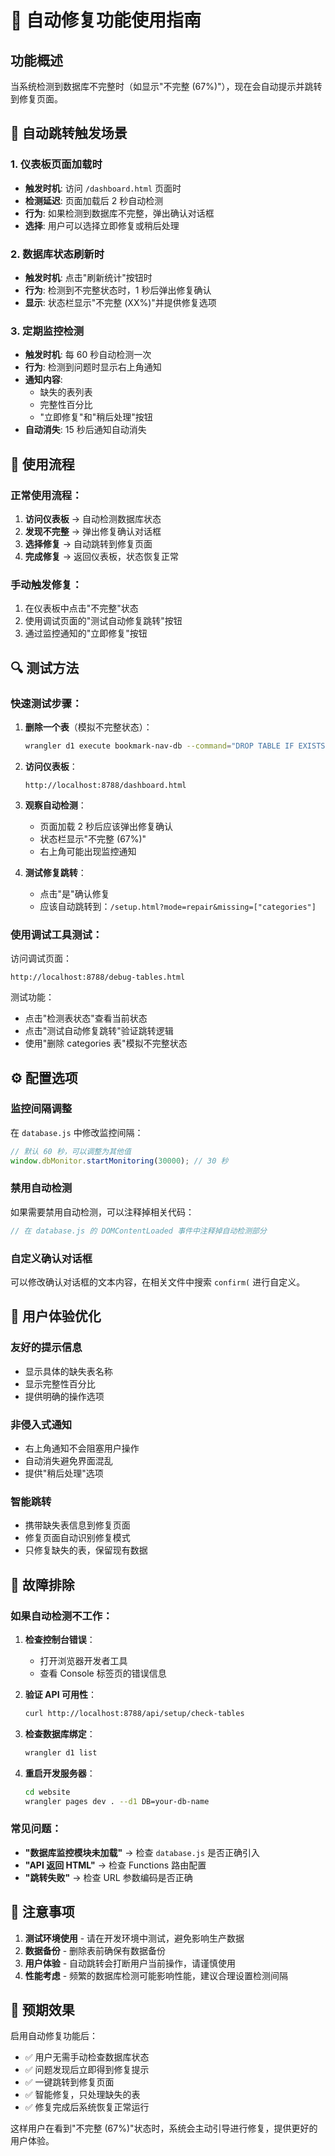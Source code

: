 # 🔧 自动修复功能使用指南

## 功能概述

当系统检测到数据库不完整时（如显示"不完整 (67%)"），现在会自动提示并跳转到修复页面。

## 🚀 自动跳转触发场景

### 1. 仪表板页面加载时
- **触发时机**: 访问 `/dashboard.html` 页面时
- **检测延迟**: 页面加载后 2 秒自动检测
- **行为**: 如果检测到数据库不完整，弹出确认对话框
- **选择**: 用户可以选择立即修复或稍后处理

### 2. 数据库状态刷新时
- **触发时机**: 点击"刷新统计"按钮时
- **行为**: 检测到不完整状态时，1 秒后弹出修复确认
- **显示**: 状态栏显示"不完整 (XX%)"并提供修复选项

### 3. 定期监控检测
- **触发时机**: 每 60 秒自动检测一次
- **行为**: 检测到问题时显示右上角通知
- **通知内容**: 
  - 缺失的表列表
  - 完整性百分比
  - "立即修复"和"稍后处理"按钮
- **自动消失**: 15 秒后通知自动消失

## 🎯 使用流程

### 正常使用流程：
1. **访问仪表板** → 自动检测数据库状态
2. **发现不完整** → 弹出修复确认对话框
3. **选择修复** → 自动跳转到修复页面
4. **完成修复** → 返回仪表板，状态恢复正常

### 手动触发修复：
1. 在仪表板中点击"不完整"状态
2. 使用调试页面的"测试自动修复跳转"按钮
3. 通过监控通知的"立即修复"按钮

## 🔍 测试方法

### 快速测试步骤：

1. **删除一个表**（模拟不完整状态）：
   ```bash
   wrangler d1 execute bookmark-nav-db --command="DROP TABLE IF EXISTS categories;"
   ```

2. **访问仪表板**：
   ```
   http://localhost:8788/dashboard.html
   ```

3. **观察自动检测**：
   - 页面加载 2 秒后应该弹出修复确认
   - 状态栏显示"不完整 (67%)"
   - 右上角可能出现监控通知

4. **测试修复跳转**：
   - 点击"是"确认修复
   - 应该自动跳转到：`/setup.html?mode=repair&missing=["categories"]`

### 使用调试工具测试：

访问调试页面：
```
http://localhost:8788/debug-tables.html
```

测试功能：
- 点击"检测表状态"查看当前状态
- 点击"测试自动修复跳转"验证跳转逻辑
- 使用"删除 categories 表"模拟不完整状态

## ⚙️ 配置选项

### 监控间隔调整
在 `database.js` 中修改监控间隔：
```javascript
// 默认 60 秒，可以调整为其他值
window.dbMonitor.startMonitoring(30000); // 30 秒
```

### 禁用自动检测
如果需要禁用自动检测，可以注释掉相关代码：
```javascript
// 在 database.js 的 DOMContentLoaded 事件中注释掉自动检测部分
```

### 自定义确认对话框
可以修改确认对话框的文本内容，在相关文件中搜索 `confirm(` 进行自定义。

## 🎨 用户体验优化

### 友好的提示信息
- 显示具体的缺失表名称
- 显示完整性百分比
- 提供明确的操作选项

### 非侵入式通知
- 右上角通知不会阻塞用户操作
- 自动消失避免界面混乱
- 提供"稍后处理"选项

### 智能跳转
- 携带缺失表信息到修复页面
- 修复页面自动识别修复模式
- 只修复缺失的表，保留现有数据

## 🐛 故障排除

### 如果自动检测不工作：

1. **检查控制台错误**：
   - 打开浏览器开发者工具
   - 查看 Console 标签页的错误信息

2. **验证 API 可用性**：
   ```bash
   curl http://localhost:8788/api/setup/check-tables
   ```

3. **检查数据库绑定**：
   ```bash
   wrangler d1 list
   ```

4. **重启开发服务器**：
   ```bash
   cd website
   wrangler pages dev . --d1 DB=your-db-name
   ```

### 常见问题：

- **"数据库监控模块未加载"** → 检查 `database.js` 是否正确引入
- **"API 返回 HTML"** → 检查 Functions 路由配置
- **"跳转失败"** → 检查 URL 参数编码是否正确

## 📝 注意事项

1. **测试环境使用** - 请在开发环境中测试，避免影响生产数据
2. **数据备份** - 删除表前确保有数据备份
3. **用户体验** - 自动跳转会打断用户当前操作，请谨慎使用
4. **性能考虑** - 频繁的数据库检测可能影响性能，建议合理设置检测间隔

## 🎯 预期效果

启用自动修复功能后：
- ✅ 用户无需手动检查数据库状态
- ✅ 问题发现后立即得到修复提示
- ✅ 一键跳转到修复页面
- ✅ 智能修复，只处理缺失的表
- ✅ 修复完成后系统恢复正常运行

这样用户在看到"不完整 (67%)"状态时，系统会主动引导进行修复，提供更好的用户体验。
